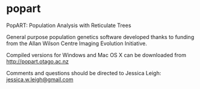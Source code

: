 # popart
PopART: Population Analysis with Reticulate Trees

General purpose population genetics software developed thanks to funding from the Allan Wilson Centre Imaging Evolution Initiative.

Compiled versions for Windows and Mac OS X can be downloaded from http://popart.otago.ac.nz

Comments and questions should be directed to Jessica Leigh: jessica.w.leigh@gmail.com

